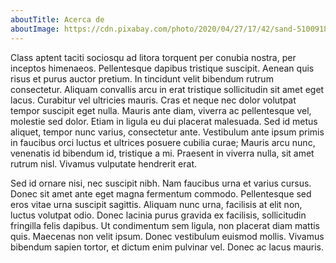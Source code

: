 ```yaml
---
aboutTitle: Acerca de
aboutImage: https://cdn.pixabay.com/photo/2020/04/27/17/42/sand-5100918_1280.jpg
---
```

<!--StartFragment-->

Class aptent taciti sociosqu ad litora torquent per conubia nostra, per inceptos himenaeos. Pellentesque dapibus tristique suscipit. Aenean quis risus et purus auctor pretium. In tincidunt velit bibendum rutrum consectetur. Aliquam convallis arcu in erat tristique sollicitudin sit amet eget lacus. Curabitur vel ultricies mauris. Cras et neque nec dolor volutpat tempor suscipit eget nulla. Mauris ante diam, viverra ac pellentesque vel, molestie sed dolor. Etiam in ligula eu dui placerat malesuada. Sed id metus aliquet, tempor nunc varius, consectetur ante. Vestibulum ante ipsum primis in faucibus orci luctus et ultrices posuere cubilia curae; Mauris arcu nunc, venenatis id bibendum id, tristique a mi. Praesent in viverra nulla, sit amet rutrum nisl. Vivamus vulputate hendrerit erat.

Sed id ornare nisi, nec suscipit nibh. Nam faucibus urna et varius cursus. Donec sit amet ante eget magna fermentum commodo. Pellentesque sed eros vitae urna suscipit sagittis. Aliquam nunc urna, facilisis at elit non, luctus volutpat odio. Donec lacinia purus gravida ex facilisis, sollicitudin fringilla felis dapibus. Ut condimentum sem ligula, non placerat diam mattis quis. Maecenas non velit ipsum. Donec vestibulum euismod mollis. Vivamus bibendum sapien tortor, et dictum enim pulvinar vel. Donec ac lacus mauris.

<!--EndFragment-->